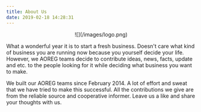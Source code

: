 ```yaml
---
title: About Us
date: 2019-02-18 14:28:31
---
```


<center>
![](/images/logo.png)
</center>

What a wonderful year it is to start a fresh business. Doesn't care what kind of business you are running now because you yourself decide your life. However, we AOREG teams decide to contribute ideas, news, facts, update and etc. to the people looking for it while deciding what business you want to make.

We built our AOREG teams since February 2014. A lot of effort and sweat that we have tried to make this successful. All the contributions we give are from the reliable source and cooperative informer. Leave us a like and share your thoughts with us.